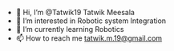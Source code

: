 - 👋 Hi, I’m @Tatwik19 Tatwik Meesala
- 👀 I’m interested in Robotic system Integration
- 🌱 I’m currently learning Robotics
- 📫 How to reach me tatwik.m.19@gmail.com

<!---
Tatwik19/Tatwik19 is a ✨ special ✨ repository because its `README.md` (this file) appears on your GitHub profile.
You can click the Preview link to take a look at your changes.
--->
